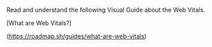 
Read and understand the following Visual Guide about the Web Vitals.

[What are Web Vitals?]

(https://roadmap.sh/guides/what-are-web-vitals)
